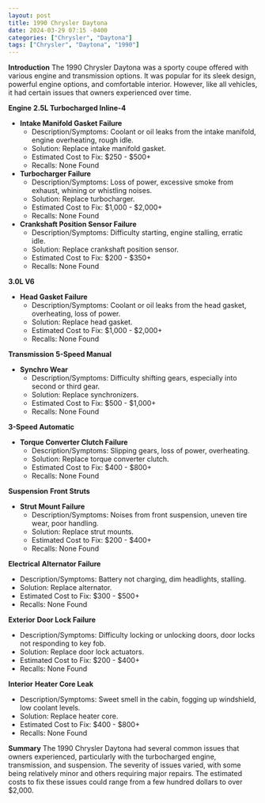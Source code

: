 ```yaml
---
layout: post
title: 1990 Chrysler Daytona
date: 2024-03-29 07:15 -0400
categories: ["Chrysler", "Daytona"]
tags: ["Chrysler", "Daytona", "1990"]
---
```

**Introduction**
The 1990 Chrysler Daytona was a sporty coupe offered with various engine and transmission options. It was popular for its sleek design, powerful engine options, and comfortable interior. However, like all vehicles, it had certain issues that owners experienced over time.

**Engine**
**2.5L Turbocharged Inline-4**
* **Intake Manifold Gasket Failure**
    * Description/Symptoms: Coolant or oil leaks from the intake manifold, engine overheating, rough idle.
    * Solution: Replace intake manifold gasket.
    * Estimated Cost to Fix: $250 - $500+
    * Recalls: None Found
* **Turbocharger Failure**
    * Description/Symptoms: Loss of power, excessive smoke from exhaust, whining or whistling noises.
    * Solution: Replace turbocharger.
    * Estimated Cost to Fix: $1,000 - $2,000+
    * Recalls: None Found
* **Crankshaft Position Sensor Failure**
    * Description/Symptoms: Difficulty starting, engine stalling, erratic idle.
    * Solution: Replace crankshaft position sensor.
    * Estimated Cost to Fix: $200 - $350+
    * Recalls: None Found

**3.0L V6**
* **Head Gasket Failure**
    * Description/Symptoms: Coolant or oil leaks from the head gasket, overheating, loss of power.
    * Solution: Replace head gasket.
    * Estimated Cost to Fix: $1,000 - $2,000+
    * Recalls: None Found

**Transmission**
**5-Speed Manual**
* **Synchro Wear**
    * Description/Symptoms: Difficulty shifting gears, especially into second or third gear.
    * Solution: Replace synchronizers.
    * Estimated Cost to Fix: $500 - $1,000+
    * Recalls: None Found

**3-Speed Automatic**
* **Torque Converter Clutch Failure**
    * Description/Symptoms: Slipping gears, loss of power, overheating.
    * Solution: Replace torque converter clutch.
    * Estimated Cost to Fix: $400 - $800+
    * Recalls: None Found

**Suspension**
**Front Struts**
* **Strut Mount Failure**
    * Description/Symptoms: Noises from front suspension, uneven tire wear, poor handling.
    * Solution: Replace strut mounts.
    * Estimated Cost to Fix: $200 - $400+
    * Recalls: None Found

**Electrical**
**Alternator Failure**
* Description/Symptoms: Battery not charging, dim headlights, stalling.
* Solution: Replace alternator.
* Estimated Cost to Fix: $300 - $500+
* Recalls: None Found

**Exterior**
**Door Lock Failure**
* Description/Symptoms: Difficulty locking or unlocking doors, door locks not responding to key fob.
* Solution: Replace door lock actuators.
* Estimated Cost to Fix: $200 - $400+
* Recalls: None Found

**Interior**
**Heater Core Leak**
* Description/Symptoms: Sweet smell in the cabin, fogging up windshield, low coolant levels.
* Solution: Replace heater core.
* Estimated Cost to Fix: $400 - $800+
* Recalls: None Found

**Summary**
The 1990 Chrysler Daytona had several common issues that owners experienced, particularly with the turbocharged engine, transmission, and suspension. The severity of issues varied, with some being relatively minor and others requiring major repairs. The estimated costs to fix these issues could range from a few hundred dollars to over $2,000.
